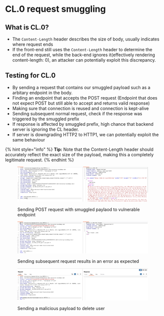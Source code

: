 # CL.0 request smuggling

## What is CL.0?

* The `Content-Length` header describes the size of body, usually indicates where request ends
* If the front-end still uses the `Content-Length` header to determine the end of the request, while the back-end ignores it(effectively rendering content-length: 0), an attacker can potentially exploit this discrepancy.&#x20;

## Testing for CL.0

* By sending a request that contains our smuggled payload such as a arbitary endpoint in the body.
* Finding an endpoint that accepts the POST request (Endpoint that does not expect POST but still able to accept and returns valid response)
* Making sure that connection is reused and  connection is kept-alive&#x20;
* Sending subsequent normal request, check if the response was triggered by the smuggled prefix
* If response is affected by smuggled prefix, high chance that backend server is ignoring the CL header.
* If server is downgrading HTTP2 to HTTP1, we can potentially exploit the same behaviour

{% hint style="info" %}
**Tip:** Note that the Content-Length header should accurately reflect the exact size of the payload, making this a completely legitimate request.
{% endhint %}

<figure><img src="../../.gitbook/assets/image (32).png" alt=""><figcaption><p>Sending POST request with smuggled paylaod to vulnerable endpoint</p></figcaption></figure>

<figure><img src="../../.gitbook/assets/image (75).png" alt=""><figcaption><p>Sending subsequent request results in an error as expected</p></figcaption></figure>

<figure><img src="../../.gitbook/assets/image (77).png" alt=""><figcaption><p>Sending a malicious payload to delete user</p></figcaption></figure>
